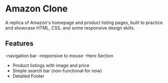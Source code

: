 # Amazon Clone

A replica of Amazon's homepage and product listing pages, built to practice and showcase HTML, CSS, and some responsive design skills.

## Features
-navigation bar
-responsive to mouse
-Hero Section
- Product listings with image and price
- Simple search bar (non-functional for now)
- Detailed Footer
